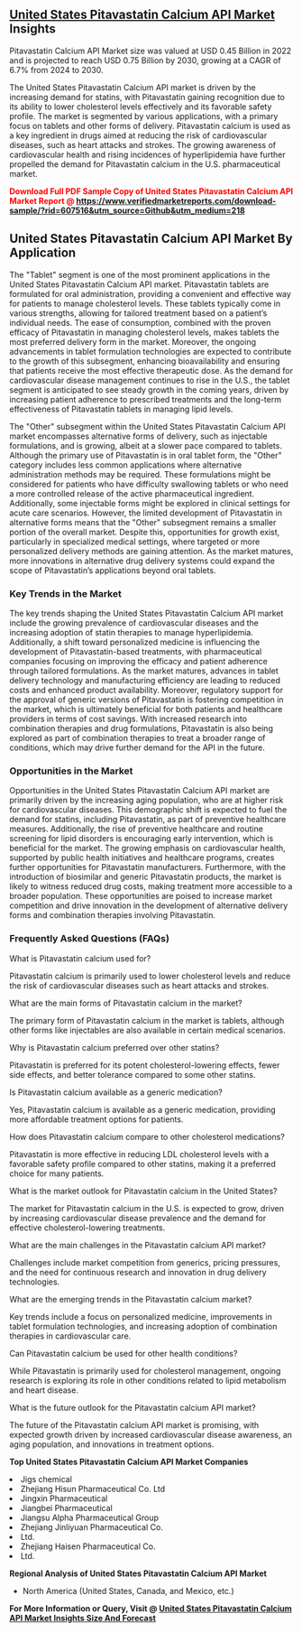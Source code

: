 <h2><a href="https://www.verifiedmarketreports.com/download-sample/?rid=607516&amp;utm_source=Github&amp;utm_medium=218" target="_blank">United States Pitavastatin Calcium API Market</a> Insights</h2><p>Pitavastatin Calcium API Market size was valued at USD 0.45 Billion in 2022 and is projected to reach USD 0.75 Billion by 2030, growing at a CAGR of 6.7% from 2024 to 2030.</p><p> <p>The United States Pitavastatin Calcium API market is driven by the increasing demand for statins, with Pitavastatin gaining recognition due to its ability to lower cholesterol levels effectively and its favorable safety profile. The market is segmented by various applications, with a primary focus on tablets and other forms of delivery. Pitavastatin calcium is used as a key ingredient in drugs aimed at reducing the risk of cardiovascular diseases, such as heart attacks and strokes. The growing awareness of cardiovascular health and rising incidences of hyperlipidemia have further propelled the demand for Pitavastatin calcium in the U.S. pharmaceutical market. <strong><p><span class=""><span style="color: #ff0000;"><strong>Download Full PDF Sample Copy of United States Pitavastatin Calcium API Market Report</strong> @ </span><a href="https://www.verifiedmarketreports.com/download-sample/?rid=607516&amp;utm_source=Github&amp;utm_medium=218" target="_blank">https://www.verifiedmarketreports.com/download-sample/?rid=607516&amp;utm_source=Github&amp;utm_medium=218</a></span></p></strong></p> <h2>United States Pitavastatin Calcium API Market By Application</h2> <p>The "Tablet" segment is one of the most prominent applications in the United States Pitavastatin Calcium API market. Pitavastatin tablets are formulated for oral administration, providing a convenient and effective way for patients to manage cholesterol levels. These tablets typically come in various strengths, allowing for tailored treatment based on a patient’s individual needs. The ease of consumption, combined with the proven efficacy of Pitavastatin in managing cholesterol levels, makes tablets the most preferred delivery form in the market. Moreover, the ongoing advancements in tablet formulation technologies are expected to contribute to the growth of this subsegment, enhancing bioavailability and ensuring that patients receive the most effective therapeutic dose. As the demand for cardiovascular disease management continues to rise in the U.S., the tablet segment is anticipated to see steady growth in the coming years, driven by increasing patient adherence to prescribed treatments and the long-term effectiveness of Pitavastatin tablets in managing lipid levels.</p> <p>The "Other" subsegment within the United States Pitavastatin Calcium API market encompasses alternative forms of delivery, such as injectable formulations, and is growing, albeit at a slower pace compared to tablets. Although the primary use of Pitavastatin is in oral tablet form, the "Other" category includes less common applications where alternative administration methods may be required. These formulations might be considered for patients who have difficulty swallowing tablets or who need a more controlled release of the active pharmaceutical ingredient. Additionally, some injectable forms might be explored in clinical settings for acute care scenarios. However, the limited development of Pitavastatin in alternative forms means that the "Other" subsegment remains a smaller portion of the overall market. Despite this, opportunities for growth exist, particularly in specialized medical settings, where targeted or more personalized delivery methods are gaining attention. As the market matures, more innovations in alternative drug delivery systems could expand the scope of Pitavastatin’s applications beyond oral tablets.</p> <h3>Key Trends in the Market</h3> <p>The key trends shaping the United States Pitavastatin Calcium API market include the growing prevalence of cardiovascular diseases and the increasing adoption of statin therapies to manage hyperlipidemia. Additionally, a shift toward personalized medicine is influencing the development of Pitavastatin-based treatments, with pharmaceutical companies focusing on improving the efficacy and patient adherence through tailored formulations. As the market matures, advances in tablet delivery technology and manufacturing efficiency are leading to reduced costs and enhanced product availability. Moreover, regulatory support for the approval of generic versions of Pitavastatin is fostering competition in the market, which is ultimately beneficial for both patients and healthcare providers in terms of cost savings. With increased research into combination therapies and drug formulations, Pitavastatin is also being explored as part of combination therapies to treat a broader range of conditions, which may drive further demand for the API in the future.</p> <h3>Opportunities in the Market</h3> <p>Opportunities in the United States Pitavastatin Calcium API market are primarily driven by the increasing aging population, who are at higher risk for cardiovascular diseases. This demographic shift is expected to fuel the demand for statins, including Pitavastatin, as part of preventive healthcare measures. Additionally, the rise of preventive healthcare and routine screening for lipid disorders is encouraging early intervention, which is beneficial for the market. The growing emphasis on cardiovascular health, supported by public health initiatives and healthcare programs, creates further opportunities for Pitavastatin manufacturers. Furthermore, with the introduction of biosimilar and generic Pitavastatin products, the market is likely to witness reduced drug costs, making treatment more accessible to a broader population. These opportunities are poised to increase market competition and drive innovation in the development of alternative delivery forms and combination therapies involving Pitavastatin.</p> <h3>Frequently Asked Questions (FAQs)</h3> <p>What is Pitavastatin calcium used for?</p> <p>Pitavastatin calcium is primarily used to lower cholesterol levels and reduce the risk of cardiovascular diseases such as heart attacks and strokes.</p> <p>What are the main forms of Pitavastatin calcium in the market?</p> <p>The primary form of Pitavastatin calcium in the market is tablets, although other forms like injectables are also available in certain medical scenarios.</p> <p>Why is Pitavastatin calcium preferred over other statins?</p> <p>Pitavastatin is preferred for its potent cholesterol-lowering effects, fewer side effects, and better tolerance compared to some other statins.</p> <p>Is Pitavastatin calcium available as a generic medication?</p> <p>Yes, Pitavastatin calcium is available as a generic medication, providing more affordable treatment options for patients.</p> <p>How does Pitavastatin calcium compare to other cholesterol medications?</p> <p>Pitavastatin is more effective in reducing LDL cholesterol levels with a favorable safety profile compared to other statins, making it a preferred choice for many patients.</p> <p>What is the market outlook for Pitavastatin calcium in the United States?</p> <p>The market for Pitavastatin calcium in the U.S. is expected to grow, driven by increasing cardiovascular disease prevalence and the demand for effective cholesterol-lowering treatments.</p> <p>What are the main challenges in the Pitavastatin calcium API market?</p> <p>Challenges include market competition from generics, pricing pressures, and the need for continuous research and innovation in drug delivery technologies.</p> <p>What are the emerging trends in the Pitavastatin calcium market?</p> <p>Key trends include a focus on personalized medicine, improvements in tablet formulation technologies, and increasing adoption of combination therapies in cardiovascular care.</p> <p>Can Pitavastatin calcium be used for other health conditions?</p> <p>While Pitavastatin is primarily used for cholesterol management, ongoing research is exploring its role in other conditions related to lipid metabolism and heart disease.</p> <p>What is the future outlook for the Pitavastatin calcium API market?</p> <p>The future of the Pitavastatin calcium API market is promising, with expected growth driven by increased cardiovascular disease awareness, an aging population, and innovations in treatment options.</p> </p><p><strong>Top United States Pitavastatin Calcium API Market Companies</strong></p><div data-test-id=""><p><li>Jigs chemical</li><li> Zhejiang Hisun Pharmaceutical Co. Ltd</li><li> Jingxin Pharmaceutical</li><li> Jiangbei Pharmaceutical</li><li> Jiangsu Alpha Pharmaceutical Group</li><li> Zhejiang Jinliyuan Pharmaceutical Co.</li><li> Ltd.</li><li> Zhejiang Haisen Pharmaceutical Co.</li><li> Ltd.</li></p><div><strong>Regional Analysis of&nbsp;United States Pitavastatin Calcium API Market</strong></div><ul><li dir="ltr"><p dir="ltr">North America&nbsp;(United States, Canada, and Mexico, etc.)</p></li></ul><p><strong>For More Information or Query, Visit @&nbsp;</strong><strong><a href="https://www.verifiedmarketreports.com/product/pitavastatin-calcium-api-market/?utm_source=Github&amp;utm_medium=218" target="_blank">United States Pitavastatin Calcium API Market Insights Size And Forecast</a></strong></p></div>
